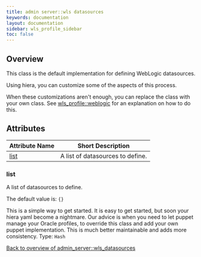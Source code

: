 ```yaml
---
title: admin server::wls datasources
keywords: documentation
layout: documentation
sidebar: wls_profile_sidebar
toc: false
---
```

## Overview

This class is the default implementation for defining WebLogic datasources. 

Using hiera, you can customize some of the aspects of this process.

When these customizations aren't enough, you can replace the class with your own class. See [wls_profile::weblogic](./weblogic.html) for an explanation on how to do this.






## Attributes



Attribute Name                              | Short Description                |
------------------------------------------- | -------------------------------- |
[list](#admin_server::wls_datasources_list) | A list of datasources to define. |




### list<a name='admin_server::wls_datasources_list'>

A list of datasources to define.

The default value is: `{}`

This is a simple way to get started. It is easy to get started, but soon your hiera yaml become a nightmare. Our advice is when you need to let puppet manage your Oracle profiles, to override this class and add your own puppet implementation. This is much better maintainable and adds more consistency.
Type: `Hash`


[Back to overview of admin_server::wls_datasources](#attributes)
